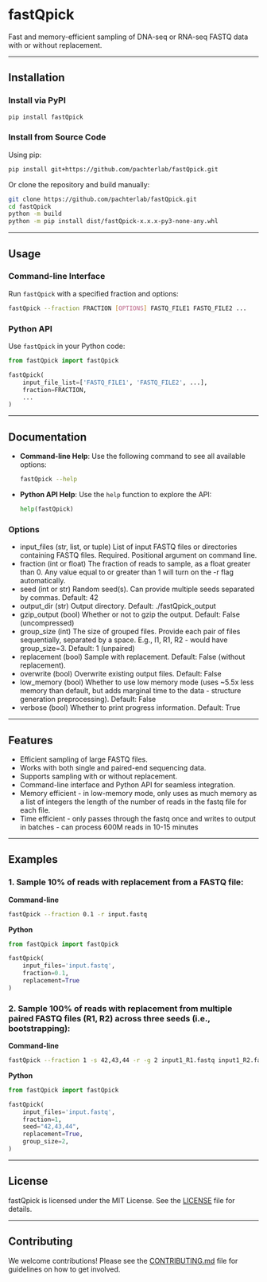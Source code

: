 # fastQpick

Fast and memory-efficient sampling of DNA-seq or RNA-seq FASTQ data with or without replacement.

---

## Installation

### Install via PyPI
```bash
pip install fastQpick
```

### Install from Source Code

Using pip:
```bash
pip install git+https://github.com/pachterlab/fastQpick.git
```

Or clone the repository and build manually:
```bash
git clone https://github.com/pachterlab/fastQpick.git
cd fastQpick
python -m build
python -m pip install dist/fastQpick-x.x.x-py3-none-any.whl
```

---

## Usage

### Command-line Interface

Run `fastQpick` with a specified fraction and options:
```bash
fastQpick --fraction FRACTION [OPTIONS] FASTQ_FILE1 FASTQ_FILE2 ...
```

### Python API

Use `fastQpick` in your Python code:
```python
from fastQpick import fastQpick

fastQpick(
    input_file_list=['FASTQ_FILE1', 'FASTQ_FILE2', ...],
    fraction=FRACTION,
    ...
)
```

---

## Documentation

- **Command-line Help**: Use the following command to see all available options:
  ```bash
  fastQpick --help
  ```

- **Python API Help**: Use the `help` function to explore the API:
  ```python
  help(fastQpick)
  ```

### Options
- input_files (str, list, or tuple)        List of input FASTQ files or directories containing FASTQ files. Required. Positional argument on command line.
-  fraction (int or float)                 The fraction of reads to sample, as a float greater than 0. Any value equal to or greater than 1 will turn on the -r flag automatically.
-  seed (int or str)                       Random seed(s). Can provide multiple seeds separated by commas. Default: 42
-  output_dir (str)                        Output directory. Default: ./fastQpick_output
-  gzip_output (bool)                      Whether or not to gzip the output. Default: False (uncompressed)
-  group_size (int)                        The size of grouped files. Provide each pair of files sequentially, separated by a space. E.g., I1, R1, R2 -  would have group_size=3. Default: 1 (unpaired)
-  replacement (bool)                      Sample with replacement. Default: False (without replacement).
-  overwrite (bool)                        Overwrite existing output files. Default: False
-  low_memory (bool)                       Whether to use low memory mode (uses ~5.5x less memory than default, but adds marginal time to the data -  structure generation preprocessing). Default: False
-  verbose (bool)                          Whether to print progress information. Default: True

---

## Features

- Efficient sampling of large FASTQ files.
- Works with both single and paired-end sequencing data.
- Supports sampling with or without replacement.
- Command-line interface and Python API for seamless integration.
- Memory efficient - in low-memory mode, only uses as much memory as a list of integers the length of the number of reads in the fastq file for each file.
- Time efficient - only passes through the fastq once and writes to output in batches - can process 600M reads in 10-15 minutes

---

## Examples

### 1. Sample 10% of reads with replacement from a FASTQ file:

**Command-line**
```bash
fastQpick --fraction 0.1 -r input.fastq
```

**Python**
```python
from fastQpick import fastQpick

fastQpick(
    input_files='input.fastq',
    fraction=0.1,
    replacement=True
)
```

### 2. Sample 100% of reads with replacement from multiple paired FASTQ files (R1, R2) across three seeds (i.e., bootstrapping):

**Command-line**
```bash
fastQpick --fraction 1 -s 42,43,44 -r -g 2 input1_R1.fastq input1_R2.fastq
```

**Python**
```python
from fastQpick import fastQpick

fastQpick(
    input_files='input.fastq',
    fraction=1,
    seed="42,43,44",
    replacement=True,
    group_size=2,
)
```
---

## License

fastQpick is licensed under the MIT License. See the [LICENSE](LICENSE) file for details.

---

## Contributing

We welcome contributions! Please see the [CONTRIBUTING.md](CONTRIBUTING.md) file for guidelines on how to get involved.

